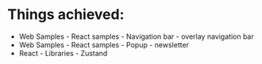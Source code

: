 # Things achieved:

- Web Samples - React samples - Navigation bar - overlay navigation bar
- Web Samples - React samples - Popup - newsletter
- React - Libraries - Zustand

